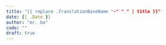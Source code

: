 ```yaml
---
title: "{{ replace .TranslationBaseName "-" " " | title }}"
date: {{ .Date }}
author: "mr. bo"
code: ""
draft: true
---
```


